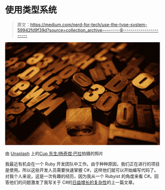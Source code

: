 # 使用类型系统

> 原文：<https://medium.com/nerd-for-tech/use-the-type-system-59942fd9f39d?source=collection_archive---------8----------------------->

![](img/54208515bb5816316c5800417606f951.png)

由 [Unsplash](https://unsplash.com?utm_source=medium&utm_medium=referral) 上的[Cup 先生/杨奇煜·巴拉](https://unsplash.com/@iammrcup?utm_source=medium&utm_medium=referral)拍摄的照片

我最近有机会在一个 Ruby 开发团队中工作。由于种种原因，我们正在进行的项目是使用。所以这些开发人员需要快速掌握 C#，这样他们就可以开始编写代码了。对我个人来说，这是一次有趣的经历，因为我从一个 Rubyist 的角度来看 C#。回答他们的问题激发了我写关于 C#的[日益增长的复杂性](/nerd-for-tech/is-c-getting-too-complicated-for-its-own-good-83c149a6faca)的上一篇文章。